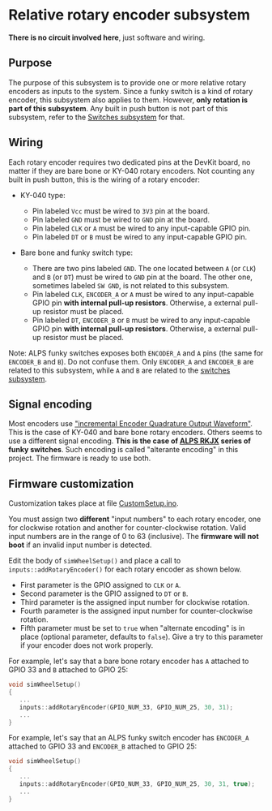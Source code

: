 # Relative rotary encoder subsystem

**There is no circuit involved here**, just software and wiring.

## Purpose

The purpose of this subsystem is to provide one or more relative rotary encoders as inputs to the system. Since a funky switch is a kind of rotary encoder, this subsystem also applies to them. However, **only rotation is part of this subsystem**. Any built in push button is not part of this subsystem, refer to the [Switches subsystem](../Switches/Switches_en.md) for that.

## Wiring

Each rotary encoder requires two dedicated pins at the DevKit board, no matter if they are bare bone or KY-040 rotary encoders. Not counting any built in push button, this is the wiring of a rotary encoder:

- KY-040 type:

  - Pin labeled `Vcc` must be wired to `3V3` pin at the board.
  - Pin labeled `GND` must be wired to `GND` pin at the board.
  - Pin labeled `CLK` or `A` must be wired to any input-capable GPIO pin.
  - Pin labeled `DT` or `B` must be wired to any input-capable GPIO pin.

- Bare bone and funky switch type:

  - There are two pins labeled `GND`. The one located between `A` (or `CLK`) and `B` (or `DT`) must be wired to `GND` pin at the board.
    The other one, sometimes labeled `SW GND`, is not related to this subsystem.
  - Pin labeled `CLK`, `ENCODER_A` or `A` must be wired to any input-capable GPIO pin **with internal pull-up resistors**.
    Otherwise, a external pull-up resistor must be placed.
  - Pin labeled `DT`, `ENCODER_B` or `B` must be wired to any input-capable GPIO pin **with internal pull-up resistors**.
    Otherwise, a external pull-up resistor must be placed.

Note: ALPS funky switches exposes both `ENCODER_A` and `A` pins (the same for `ENCODER_B` and `B`). Do not confuse them.
Only `ENCODER_A` and `ENCODER_B` are related to this subsystem, while `A` and `B` are related to the [switches subsystem](../Switches/Switches_en.md).

## Signal encoding

Most encoders use ["incremental Encoder Quadrature Output Waveform"](https://www.allaboutcircuits.com/projects/how-to-use-a-rotary-encoder-in-a-mcu-based-project/). This is the case of KY-040 and bare bone rotary encoders.
Others seems to use a different signal encoding. **This is the case of [ALPS RKJX](https://docs.rs-online.com/5b4c/0900766b8152c2e9.pdf) series of funky switches**. Such encoding is called "alterante encoding" in this project.
The firmware is ready to use both.

## Firmware customization

Customization takes place at file [CustomSetup.ino](../../../../src/Firmware/CustomSetup/CustomSetup.ino).

You must assign two **different** "input numbers" to each rotary encoder, one for clockwise rotation and another for counter-clockwise rotation.
Valid input numbers are in the range of 0 to 63 (inclusive).
The **firmware will not boot** if an invalid input number is detected.

Edit the body of `simWheelSetup()` and place a call to `inputs::addRotaryEncoder()` for each rotary encoder as shown below.

- First parameter is the GPIO assigned to `CLK` or `A`.
- Second parameter is the GPIO assigned to `DT` or `B`.
- Third parameter is the assigned input number for clockwise rotation.
- Fourth parameter is the assigned input number for counter-clockwise rotation.
- Fifth parameter must be set to `true` when "alternate encoding" is in place (optional parameter, defaults to `false`). Give a try to this parameter if your encoder does not work properly.

For example, let's say that a bare bone rotary encoder has `A` attached to GPIO 33 and `B` attached to GPIO 25:

```c
void simWheelSetup()
{
   ...
   inputs::addRotaryEncoder(GPIO_NUM_33, GPIO_NUM_25, 30, 31);
   ...
}
```

For example, let's say that an ALPS funky switch encoder has `ENCODER_A` attached to GPIO 33 and `ENCODER_B` attached to GPIO 25:

```c
void simWheelSetup()
{
   ...
   inputs::addRotaryEncoder(GPIO_NUM_33, GPIO_NUM_25, 30, 31, true);
   ...
}
```
